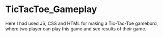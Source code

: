 # TicTacToe_Gameplay
Here I had used JS, CSS and HTML for making a Tic-Tac-Toe gamebord, where two player can play this game and see results of their game. 
